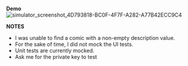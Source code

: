 **Demo**
![simulator_screenshot_4D793818-BC0F-4F7F-A282-A77B42ECC9C4](https://github.com/jajhar/Marvel-MVVM/assets/4369329/b9116a32-5684-4b6e-a60e-59eaf2b866d7)

**NOTES**
- I was unable to find a comic with a non-empty description value.
- For the sake of time, I did not mock the UI tests.
- Unit tests are currently mocked.
- Ask me for the private key to test

